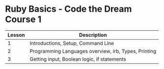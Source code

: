 # Ruby Basics - Code the Dream Course 1
Lesson | Description
--- | ---
1 | Introductions, Setup, Command Line
2 | Programming Languages overview, irb, Types, Printing
3 | Getting input, Boolean logic, if statements
